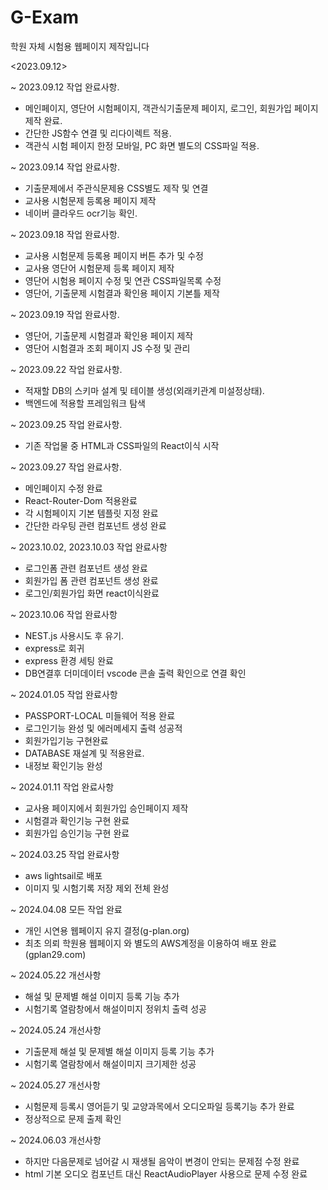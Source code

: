 # G-Exam
학원 자체 시험용 웹페이지 제작입니다

<2023.09.12>

~ 2023.09.12 작업 완료사항.

 - 메인페이지, 영단어 시험페이지, 객관식기출문제 페이지, 로그인, 회원가입 페이지 제작 완료.
 - 간단한 JS함수 연결 및 리다이렉트 적용.
 - 객관식 시험 페이지 한정 모바일, PC 화면 별도의 CSS파일 적용.

~ 2023.09.14 작업 완료사항.

 - 기출문제에서 주관식문제용 CSS별도 제작 및 연결
 - 교사용 시험문제 등록용 페이지 제작
 - 네이버 클라우드 ocr기능 확인. 

~ 2023.09.18 작업 완료사항.

 - 교사용 시험문제 등록용 페이지 버튼 추가 및 수정
 - 교사용 영단어 시험문제 등록 페이지 제작
 - 영단어 시험용 페이지 수정 및 연관 CSS파일목록 수정
 - 영단어, 기출문제 시험결과 확인용 페이지 기본틀 제작

~ 2023.09.19 작업 완료사항.

 - 영단어, 기출문제 시험결과 확인용 페이지 제작
 - 영단어 시험결과 조회 페이지 JS 수정 및 관리

~ 2023.09.22 작업 완료사항.
 - 적재할 DB의 스키마 설계 및 테이블 생성(외래키관계 미설정상태).
 - 백엔드에 적용할 프레임워크 탐색

~ 2023.09.25 작업 완료사항.
 - 기존 작업물 중 HTML과 CSS파일의 React이식 시작

~ 2023.09.27 작업 완료사항.
 - 메인페이지 수정 완료
 - React-Router-Dom 적용완료
 - 각 시험페이지 기본 템플릿 지정 완료
 - 간단한 라우팅 관련 컴포넌트 생성 완료

~ 2023.10.02, 2023.10.03 작업 완료사항
  - 로그인폼 관련 컴포넌트 생성 완료
  - 회원가입 폼 관련 컴포넌트 생성 완료
  - 로그인/회원가입 화면 react이식완료

~ 2023.10.06 작업 완료사항
  - NEST.js 사용시도 후 유기.
  - express로 회귀
  - express 환경 세팅 완료
  - DB연결후 더미데이터 vscode 콘솔 출력 확인으로 연결 확인

~ 2024.01.05 작업 완료사항
  - PASSPORT-LOCAL 미들웨어 적용 완료
  - 로그인기능 완성 및 에러메세지 출력 성공적
  - 회원가입기능 구현완료
  - DATABASE 재설계 및 적용완료.
  - 내정보 확인기능 완성

~ 2024.01.11 작업 완료사항
  - 교사용 페이지에서 회원가입 승인페이지 제작
  - 시험결과 확인기능 구현 완료
  - 회원가입 승인기능 구현 완료

~ 2024.03.25 작업 완료사항
  - aws lightsail로 배포
  - 이미지 및 시험기록 저장 제외 전체 완성

~ 2024.04.08 모든 작업 완료
 - 개인 시연용 웹페이지 유지 결정(g-plan.org)
 - 최초 의뢰 학원용 웹페이지 와 별도의 AWS계정을 이용하여 배포 완료(gplan29.com)

~ 2024.05.22 개선사항
 - 해설 및 문제별 해설 이미지 등록 기능 추가
 - 시험기록 열람창에서 해설이미지 정위치 출력 성공

~ 2024.05.24 개선사항
 - 기출문제 해설 및 문제별 해설 이미지 등록 기능 추가
 - 시험기록 열람창에서 해설이미지 크기제한 성공

~ 2024.05.27 개선사항
 - 시험문제 등록시 영어듣기 및 교양과목에서 오디오파일 등록기능 추가 완료
 - 정상적으로 문제 출제 확인

~ 2024.06.03 개선사항
 - 하지만 다음문제로 넘어갈 시 재생될 음악이 변경이 안되는 문제점 수정 완료
 - html 기본 오디오 컴포넌트 대신 ReactAudioPlayer 사용으로 문제 수정 완료
